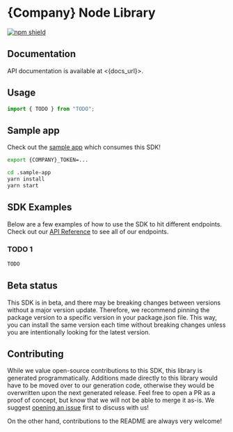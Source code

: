 # {Company} Node Library

[![npm shield](https://img.shields.io/npm/v/@fern-api/{company})](https://www.npmjs.com/package/@fern-api/{company})

## Documentation

API documentation is available at <{docs_url}>.

## Usage

```typescript
import { TODO } from "TODO";
```

## Sample app

Check out the [sample app](.sample-app/app.ts) which consumes this SDK!

```bash
export {COMPANY}_TOKEN=...

cd .sample-app
yarn install
yarn start
```

## SDK Examples

Below are a few examples of how to use the SDK to hit different endpoints. Check out our [API Reference]({docs_url}) to see all of our endpoints.

### TODO 1

```typescript
TODO
```

## Beta status

This SDK is in beta, and there may be breaking changes between versions without a major version update. Therefore, we recommend pinning the package version to a specific version in your package.json file. This way, you can install the same version each time without breaking changes unless you are intentionally looking for the latest version.

## Contributing

While we value open-source contributions to this SDK, this library is generated programmatically. Additions made directly to this library would have to be moved over to our generation code, otherwise they would be overwritten upon the next generated release. Feel free to open a PR as a proof of concept, but know that we will not be able to merge it as-is. We suggest [opening an issue](https://github.com/fern-{company}/{company}-node) first to discuss with us!

On the other hand, contributions to the README are always very welcome!
